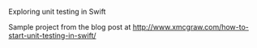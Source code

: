 Exploring unit testing in Swift

Sample project from the blog post at http://www.xmcgraw.com/how-to-start-unit-testing-in-swift/
